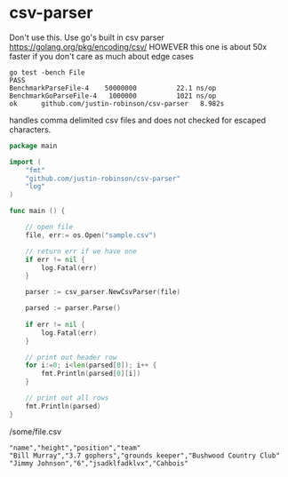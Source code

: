 # csv-parser

Don't use this. Use go's built in csv parser https://golang.org/pkg/encoding/csv/
HOWEVER this one is about 50x faster if you don't care as much about edge cases

```shell
go test -bench File
PASS
BenchmarkParseFile-4  	50000000	      22.1 ns/op
BenchmarkGoParseFile-4	 1000000	      1021 ns/op
ok  	github.com/justin-robinson/csv-parser	8.982s
```

handles comma delimited csv files and does not checked for escaped characters.

```go
package main

import (
	"fmt"
	"github.com/justin-robinson/csv-parser"
	"log"
)

func main () {

    // open file
    file, err:= os.Open("sample.csv")

    // return err if we have one
    if err != nil {
        log.Fatal(err)
    }

    parser := csv_parser.NewCsvParser(file)

    parsed := parser.Parse()
    
	if err != nil {
		log.Fatal(err)
	}

    // print out header row
	for i:=0; i<len(parsed[0]); i++ {
		fmt.Println(parsed[0][i])
	}

    // print out all rows
	fmt.Println(parsed)
}
```

/some/file.csv
```csv
"name","height","position","team"
"Bill Murray","3.7 gophers","grounds keeper","Bushwood Country Club"
"Jimmy Johnson","6","jsadklfadklvx","Cahbois"
```
